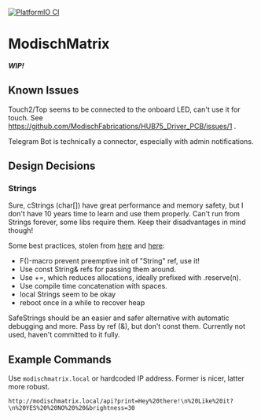 [![PlatformIO CI](https://github.com/ModischFabrications/ModischMatrix/actions/workflows/pio.yml/badge.svg)](https://github.com/ModischFabrications/ModischMatrix/actions/workflows/pio.yml)

# ModischMatrix

***WIP!***


## Known Issues
Touch2/Top seems to be connected to the onboard LED, can't use it for touch. See https://github.com/ModischFabrications/HUB75_Driver_PCB/issues/1 .


Telegram Bot is technically a connector, especially with admin notifications. 

## Design Decisions

### Strings
Sure, cStrings (char[]) have great performance and memory safety, but I don't have 10 years time to learn and use them properly. 
Can't run from Strings forever, some libs require them. Keep their disadvantages in mind though!

Some best practices, stolen from [here](https://cpp4arduino.com/2018/11/21/eight-tips-to-use-the-string-class-efficiently.html) and [here](https://www.forward.com.au/pfod/ArduinoProgramming/ArduinoStrings/index.html):
- F()-macro prevent preemptive init of "String" ref, use it!
- Use const String& refs for passing them around. 
- Use +=, which reduces allocations, ideally prefixed with .reserve(n). 
- Use compile time concatenation with spaces. 
- local Strings seem to be okay
- reboot once in a while to recover heap

SafeStrings should be an easier and safer alternative with automatic debugging and more. Pass by ref (&), but don't const them. Currently not used, haven't committed to it fully. 


## Example Commands
Use `modischmatrix.local` or hardcoded IP address. Former is nicer, latter more robust.

`http://modischmatrix.local/api?print=Hey%20there!\n%20Like%20it?\n%20YES%20%20NO%20%20&brightness=30`


